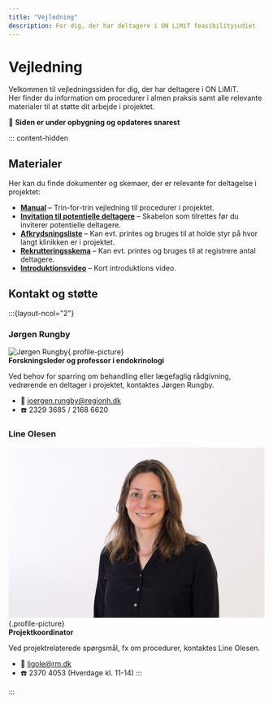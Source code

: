 ```yaml
---
title: "Vejledning"
description: For dig, der har deltagere i ON LiMiT feasibilitysudiet
---
```


# Vejledning

Velkommen til vejledningssiden for dig, der har deltagere i ON LiMiT.  
Her finder du information om procedurer i almen praksis samt alle relevante materialer til at støtte dit arbejde i projektet.

🚧 **Siden er under opbygning og opdateres snarest**

::: content-hidden

## Materialer

Her kan du finde dokumenter og skemaer, der er relevante for deltagelse i projektet:

- **[Manual]()** – Trin-for-trin vejledning til procedurer i projektet.
- **[Invitation til potentielle deltagere]()** – Skabelon som tilrettes før du inviterer potentielle deltagere.
- **[Afkrydsningsliste]()** – Kan evt. printes og bruges til at holde styr på hvor langt klinikken er i projektet.
- **[Rekrutteringsskema]()** – Kan evt. printes og bruges til at registrere antal deltagere.
- **[Introduktionsvideo]()** – Kort introduktions video.

## Kontakt og støtte

:::{layout-ncol="2"}

### Jørgen Rungby  
![Jørgen Rungby](images/Joergen.jpg){.profile-picture}  
**Forskningsleder og professor i endokrinologi**  

Ved behov for sparring om behandling eller lægefaglig rådgivning, vedrørende en deltager i projektet, kontaktes Jørgen Rungby.

- 📧 [joergen.rungby@regionh.dk](mailto:joergen.rungby@regionh.dk)  
- ☎️ 2329 3685 / 2168 6620

### Line Olesen  
![Line Olesen](images/Line.png){.profile-picture}  
**Projektkoordinator**  

Ved projektrelaterede spørgsmål, fx om procedurer, kontaktes Line Olesen.

- 📧 [ligole@rm.dk](mailto:ligole@rm.dk)  
- ☎️ 2370 4053 (Hverdage kl. 11-14)
:::

:::

